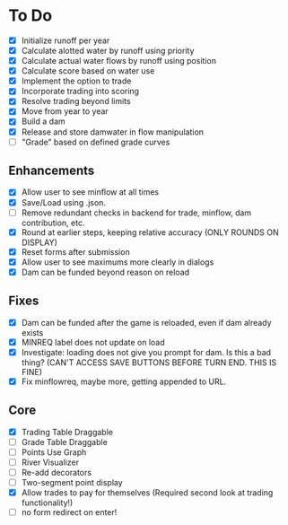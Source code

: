 # To Do

- [X] Initialize runoff per year
- [X] Calculate alotted water by runoff using priority
- [X] Calculate actual water flows by runoff using position
- [X] Calculate score based on water use
- [X] Implement the option to trade
- [X] Incorporate trading into scoring
- [X] Resolve trading beyond limits
- [X] Move from year to year
- [X] Build a dam
- [X] Release and store damwater in flow manipulation
- [ ] "Grade" based on defined grade curves

## Enhancements

- [X] Allow user to see minflow at all times
- [X] Save/Load using .json.
- [ ] Remove redundant checks in backend for trade, minflow, dam contribution, etc.
- [X] Round at earlier steps, keeping relative accuracy (ONLY ROUNDS ON DISPLAY)
- [X] Reset forms after submission
- [X] Allow user to see maximums more clearly in dialogs
- [X] Dam can be funded beyond reason on reload

## Fixes

- [X] Dam can be funded after the game is reloaded, even if dam already exists
- [X] MINREQ label does not update on load
- [X] Investigate: loading does not give you prompt for dam. Is this a bad thing? (CAN'T ACCESS SAVE BUTTONS BEFORE TURN END. THIS IS FINE)
- [X] Fix minflowreq, maybe more, getting appended to URL.

## Core

- [X] Trading Table Draggable
- [ ] Grade Table Draggable
- [ ] Points Use Graph
- [ ] River Visualizer
- [ ] Re-add decorators
- [ ] Two-segment point display  
- [X] Allow trades to pay for themselves (Required second look at trading functionality!)
- [ ] no form redirect on enter!
